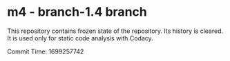 # m4 - branch-1.4 branch

This repository contains frozen state of the repository.
Its history is cleared. It is used only for static code
analysis with Codacy.

Commit Time: 1699257742